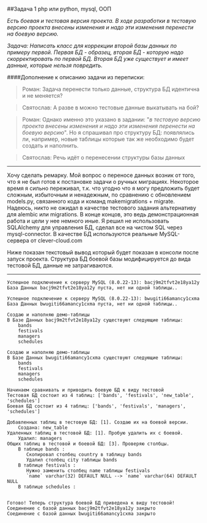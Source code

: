 ##Задача 1  php или python, mysql, ООП

_Есть боевая и тестовая версия проекта. В ходе разработки в тестовую версию проекта внесены изменения и надо эти изменения перенести на боевую версию._  

_Задача: 
Написать класс для коррекции второй бaзы данных по примеру первой. Первая БД - образец, вторая БД - которую надо скорректировать по первой БД.  Вторая БД уже существует и имеет данные, которые нельзя повредить._

####Дополнение к описанию задачи из переписки:
>Роман: Задача перенести только данные, структура БД идентична и не меняется?

>Святослав: А разве в можно тестовые данные выкатывать на бой?

>Роман: Однако именно это указано в задании: "_в тестовую версию проекта внесены изменения и надо эти изменения перенести на боевую версию_". Но я спрашивал про структуру БД: появлялись ли, например, новые таблицы которые так же необходимо будет создать и наполнить.

>Святослав: Речь идёт о перенесении структуры базы данных

---
Хочу сделать ремарку. Мой вопрос о переносе данных возник от того, что я не был готов к постановке задачи о ручных миграциях. Некоторое время я сильно переживал, т.к. что угодно что я могу предложить будет сложным, избыточным и ненадежным, по сравнению с обновлением models.py, связанного кода и команд makemigrations + migrate.  Надеюсь, никто не ожидал в качестве тестового задания альтернативу для alembic или migrations. В конце концов, это ведь демонстрационная работа и цели у нее немного иные. 
Я решил не использовать SQLAlchemy для управления БД, сделал все на чистом SQL через mysql-connector. В качестве БД используются реальные MySQL-сервера от clever-cloud.com

Ниже показан текстовый вывод который будет показан в консоли после запуск проекта. Структура БД боевой базы модифицируется до вида тестовой БД, данные не затрагиваются.

---
```
Успешное подключение к серверу MySQL (8.0.22-13): bacj9m2tfvt2e18ya12y
База Данных bacj9m2tfvt2e18ya12y пуста, нет ни одной таблицы..

Успешное подключение к серверу MySQL (8.0.22-13): bwugiti66amancy1cxma
База Данных bwugiti66amancy1cxma пуста, нет ни одной таблицы..

Создаю и наполняю демо-таблицы
В Базе Данных bacj9m2tfvt2e18ya12y существуют следующие таблицы:
    bands
    festivals
    managers
    schedules
    
Создаю и наполняю демо-таблицы
В Базе Данных bwugiti66amancy1cxma существуют следующие таблицы:
    bands
    festivals
    managers
    schedules

Начинаем сравнивать и приводить боевую БД к виду тестовой
Тестовая БД состоит из 4 таблиц: ['bands', 'festivals', 'new_table', 'schedules']
Боевая БД состоит из 4 таблиц: ['bands', 'festivals', 'managers', 'schedules']

Добавленных таблиц в тестовую БД: [1]. Создаю их на боевой версии.
    Создана: new_table
Удаленных таблиц в тестовой БД: [1]. Пробую удалить их с боевой.
    Удалил: managers
Общих таблиц в тестовой и боевой БД: [3]. Проверяю столбцы.
    В таблице bands :
       Скопировал столбец country в таблицу bands
       Удалил столбец city таблицы bands
    В таблице festivals :
       Нужно заменить столбец name таблицы festivals
       `name` varchar(32) DEFAULT NULL --> `name` varchar(64) DEFAULT NULL
    В таблице schedules :


Готово! Теперь структура боевой БД приведена к виду тестовой!
Соединение с базой данных bacj9m2tfvt2e18ya12y закрыто
Соединение с базой данных bwugiti66amancy1cxma закрыто
```